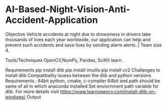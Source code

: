 # AI-Based-Night-Vision-Anti-Accident-Application
Objective
Vehicle accidents at night due to drowsiness in drivers take thousands of lives each year worldwide, our application can help and prevent such accidents and save lives by sending alarm alerts. | Team size 4.

Tools/Techniques
OpenCV,NumPy, Pandas, SciKit learn.

Requirements
pip install dlib
pip install imutils
pip install cv2
Challanges to install dlib
Compatibality isuess between the dlib and python versions
Requirements : 64bit python, cmake, c-compiler 64bit and path should be same of all in which anaconda installed
Set enviornment path variable for dlib.
For more details visit https://www.learnopencv.com/install-dlib-on-windows/
Output

